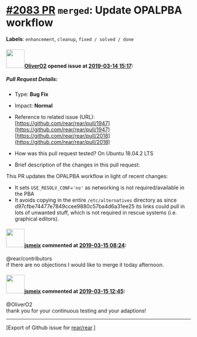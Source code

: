 [\#2083 PR](https://github.com/rear/rear/pull/2083) `merged`: Update OPALPBA workflow
=====================================================================================

**Labels**: `enhancement`, `cleanup`, `fixed / solved / done`

#### <img src="https://avatars.githubusercontent.com/u/4660803?v=4" width="50">[OliverO2](https://github.com/OliverO2) opened issue at [2019-03-14 15:17](https://github.com/rear/rear/pull/2083):

##### Pull Request Details:

-   Type: **Bug Fix**

-   Impact: **Normal**

-   Reference to related issue (URL):  
    [https://github.com/rear/rear/pull/1947](https://github.com/rear/rear/pull/1947)  
    [https://github.com/rear/rear/pull/2018](https://github.com/rear/rear/pull/2018)

-   How was this pull request tested? On Ubuntu 18.04.2 LTS

-   Brief description of the changes in this pull request:

This PR updates the OPALPBA workflow in light of recent changes:

-   It sets `USE_RESOLV_CONF='no'` as networking is not
    required/available in the PBA
-   It avoids copying in the entire `/etc/alternatives` directory as
    since d97cfbe74477e7849ccee9880c57ba4d6a31ee25 its links could pull
    in lots of unwanted stuff, which is not required in rescue systems
    (i.e. graphical editors).

#### <img src="https://avatars.githubusercontent.com/u/1788608?u=925fc54e2ce01551392622446ece427f51e2f0ce&v=4" width="50">[jsmeix](https://github.com/jsmeix) commented at [2019-03-15 08:24](https://github.com/rear/rear/pull/2083#issuecomment-473198790):

@rear/contributors  
if there are no objections I would like to merge it today afternoon.

#### <img src="https://avatars.githubusercontent.com/u/1788608?u=925fc54e2ce01551392622446ece427f51e2f0ce&v=4" width="50">[jsmeix](https://github.com/jsmeix) commented at [2019-03-15 12:45](https://github.com/rear/rear/pull/2083#issuecomment-473271936):

@OliverO2  
thank you for your continuous testing and your adaptions!

------------------------------------------------------------------------

\[Export of Github issue for
[rear/rear](https://github.com/rear/rear).\]
